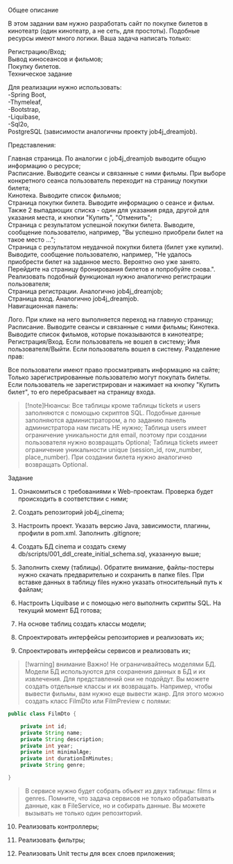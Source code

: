 Общее описание

В этом задании вам нужно разработать сайт по покупке билетов в кинотеатр (один кинотеатр, а не сеть, для простоты). Подобные ресурсы имеют много логики. Ваша задача написать только:

Регистрацию/Вход;<br>
Вывод киносеансов и фильмов;<br>
Покупку билетов.<br>
Техническое задание<br>

Для реализации нужно использовать:<br>
-Spring Boot,<br>
-Thymeleaf,<br>
-Bootstrap,<br>
-Liquibase,<br>
-Sql2o,<br>
PostgreSQL (зависимости аналогичны проекту job4j_dreamjob).

Представления:

Главная страница. По аналогии с job4j_dreamjob выводите общую информацию о ресурсе;<br>
Расписание. Выводите сеансы и связанные с ними фильмы. При выборе конкретного сеанса пользователь переходит на страницу покупки билета;<br>
Кинотека. Выводите список фильмов;<br>
Страница покупки билета. Выводите информацию о сеансе и фильм. Также 2 выпадающих списка - один для указания ряда, другой для указания места, и кнопки "Купить", "Отменить";<br>
Страница с результатом успешной покупки билета. Выводите, сообщение пользователю, например, "Вы успешно приобрели билет на такое место ...";<br>
Страница с результатом неудачной покупки билета (билет уже купили). Выводите, сообщение пользователю, например, "Не удалось приобрести билет на заданное место. Вероятно оно уже занято. Перейдите на страницу бронирования билетов и попробуйте снова.". Реализовать подобный функционал нужно аналогично регистрации пользователя;<br>
Страница регистрации. Аналогично job4j_dreamjob;<br>
Страница вход. Аналогично job4j_dreamjob.<br>
Навигационная панель:

Лого. При клике на него выполняется переход на главную страницу;
Расписание. Выводите сеансы и связанные с ними фильмы;
Кинотека. Выводите список фильмов, которые показываются в кинотеатре;
Регистрация/Вход. Если пользователь не вошел в систему;
Имя пользователя/Выйти. Если пользователь вошел в систему.
Разделение прав:

Все пользователи имеют право просматривать информацию на сайте;
Только зарегистрированные пользователю могут покупать билеты. Если пользователь не зарегистрирован и нажимает на кнопку "Купить билет", то его перебрасывает на страницу входа.

>[!note]Нюансы:
Все таблицы кроме таблицы tickets и users заполняются с помощью скриптов SQL. Подобные данные заполняются администратором, а по заданию панель администратора нам писать НЕ нужно;
Таблица users имеет ограничение уникальности для email, поэтому при создании пользователя нужно возвращать Optional<User>;
Таблица tickets имеет ограничение уникальности unique (session_id, row_number, place_number). При создании билета нужно аналогично возвращать Optional<Ticket>.


Задание

1. Ознакомиться с требованиями к Web-проектам. Проверка будет происходить в соответствии с ними;

2. Создать репозиторий job4j_cinema;

3. Настроить проект. Указать версию Java, зависимости, плагины, профили в pom.xml. Заполнить .gitignore;

4. Создать БД cinema и создать схему db/scripts/001_ddl_create_initial_schema.sql, указанную выше;

5. Заполнить схему (таблицы). Обратите внимание, файлы-постеры нужно скачать предварительно и сохранить в папке files. При вставке данных в таблицу files нужно указать относительный путь к файлам;

6. Настроить Liquibase и с помощью него выполнить скрипты SQL. На текущий момент БД готова;

7. На основе таблиц создать классы модели;

8. Спроектировать интерфейсы репозиториев и реализовать их;

9. Спроектировать интерфейсы сервисов и реализовать их;

>[!warning] внимание
>Важно! Не ограничивайтесь моделями БД. Модели БД используются для сохранения данных в БД и их извлечения. Для представлений они не подойдут. Вы можете создать отдельные классы и их возвращать. Например, чтобы вывести фильмы, вам нужно еще вывести жанр. Для этого можно создать класс FilmDto или FilmPreview c полями:

```java
public class FilmDto {

    private int id;
    private String name;
    private String description;
    private int year;
    private int minimalAge;
    private int durationInMinutes;
    private String genre;

}
```
>В сервисе нужно будет собрать объект из двух таблицы: films и genres.
>Помните, что задача сервисов не только обрабатывать данные, как в FileService, но и собирать данные. Вы можете вызывать не только один репозиторий.

10. Реализовать контроллеры;

11. Реализовать фильтры;

12. Реализовать Unit тесты для всех слоев приложения;